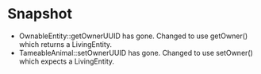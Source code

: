 # Snapshot

- OwnableEntity::getOwnerUUID has gone. Changed to use getOwner() which returns a LivingEntity.
- TameableAnimal::setOwnerUUID has gone. Changed to use setOwner() which expects a LivingEntity.